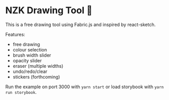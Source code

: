 # NZK Drawing Tool :pencil:

This is a free drawing tool using Fabric.js and inspired by react-sketch.

Features:

- free drawing
- colour selection
- brush width slider
- opacity slider
- eraser (multiple widths)
- undo/redo/clear
- stickers (forthcoming)

Run the example on port 3000 with `yarn start` or load storybook with `yarn run storybook`.